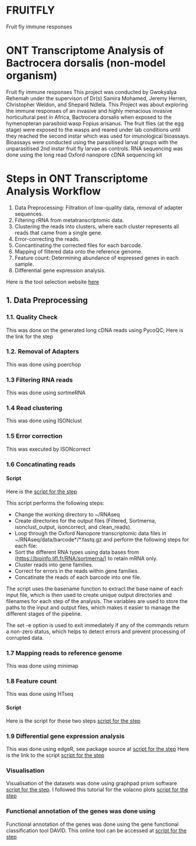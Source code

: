 # FRUITFLY
Fruit fly immune responses

# ONT Transcriptome Analysis of Bactrocera dorsalis (non-model organism)

Fruit fly immune responses
This project was conducted by Gwokyalya Rehemah under the supervison of Dr(s) Samira Mohamed, Jeremy Herren, Christopher Weldon, and Shepard Ndlela.
This Project was about exploring the immune responses of an invasive and highly menacious invasive horticultural pest in Africa, Bactrocera dorsalis when exposed to the hymenopteran parasitoid wasp Fopius arisanus.
The fruit flies (at the egg stage) were exposed to the wasps and reared under lab conditions until they reached the second instar which was used for imunological bioassays.
Bioassays were conducted using the parasitised larval groups with the unparasitised 2nd instar fruit fly larvae as controls.
RNA sequencing was done using the long read Oxford nanopore cDNA sequencing kit

# Steps in ONT Transcriptome Analysis Workflow
1. Data Preprocessing: Filtration of low-quality data, removal of adapter sequences.
2. Filtering rRNA from metatranscriptomic data.
3. Clustering the reads into clusters, where each cluster represents all reads that came from a single gene.
4. Error-correcting the reads.
5. Concantinating the corrected files for each barcode.
6. Mapping of filtered data onto the reference genome.
7. Feature count: Determining abundance of expressed genes in each sample.
8. Differential gene expression analysis.

Here is the tool selection website [here](https://long-read-tools.org/tools.html?sort=Name&cat=&tec=)
## 1. Data Preprocessing

### 1.1. Quality Check
This was done on the generated long cDNA reads using PycoQC; Here is the link for the step

### 1.2. Removal of Adapters
This was done using poerchop

### 1.3 Filtering RNA reads
This was done using sortmeRNA

### 1.4 Read clustering
This was done using ISONclust

### 1.5 Error correction
This was executed by ISONcorrect

### 1.6 Concatinating reads

#### Script
Here is the [script for the step](https://github.com/Rahmah-lab/Bactrocera-dorsalis-parasitoid-transcriptome/blob/master/ONT_preprocessing.sh)

This script performs the following steps:
- Change the working directory to ~/RNAseq
- Create directories for the output files (Filtered, Sortmerna, isonclust_output, isoncorrect, and clean_reads).
- Loop through the Oxford Nanopore transcriptomic data files in ~/RNAseq/data/barcode*/*.fastq.gz and perform the following steps for each file:
- Sort the different RNA types using data bases from (https://bioinfo.lifl.fr/RNA/sortmerna/) to retain mRNA only.
- Cluster reads into gene families.
- Correct for errors in the reads within gene families.
- Concatinate the reads of each barcode into one file.

The script uses the basename function to extract the base name of each input file, which is then used to create unique output directories and filenames for each step of the analysis. The variables are used to store the paths to the input and output files, which makes it easier to manage the different stages of the pipeline. 

The set -e option is used to exit immediately if any of the commands return a non-zero status, which helps to detect errors and prevent processing of corrupted data.

### 1.7 Mapping reads to reference genome
This was done using minimap

### 1.8 Feature count
This was done using HTseq
#### Script
Here is the script for these two steps [script for the step](https://github.com/Rahmah-lab/Fruit-fly-transcriptomics/blob/master/Map_Featurecount.sh)

### 1.9 Differential gene expression analysis
This was done using edgeR, see package source at [script for the step](https://bioconductor.org/packages/release/bioc/html/edgeR.html)
Here is the link to the script [script for the step](https://github.com/Rahmah-lab/Fruit-fly-transcriptomics/blob/master/DGE%20Analysis.R)

### Visualisation
Visualisation of the datasets was done using graphpad prism software [script for the step](https://www.graphpad.com/features).
I followed this tutorial for the volacno plots [script for the step](https://www.youtube.com/watch?v=oAB3jNspij0)

### Functional annotation of the genes was done using 
Functional annotation of the genes was done using the gene functional classification tool DAVID. 
This online tool can be accessed at [script for the step](https://davidbioinformatics.nih.gov/tools.jsp) 
